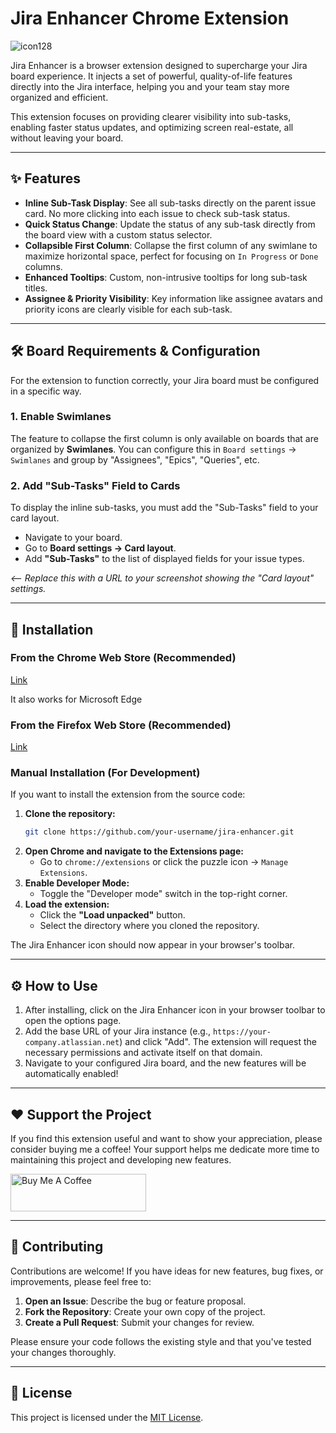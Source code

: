 # Jira Enhancer Chrome Extension

![icon128](https://github.com/user-attachments/assets/c3de73f1-7d63-45db-ae62-e1e808470303)


Jira Enhancer is a browser extension designed to supercharge your Jira board experience. It injects a set of powerful, quality-of-life features directly into the Jira interface, helping you and your team stay more organized and efficient.

This extension focuses on providing clearer visibility into sub-tasks, enabling faster status updates, and optimizing screen real-estate, all without leaving your board.

---

## ✨ Features

-   **Inline Sub-Task Display**: See all sub-tasks directly on the parent issue card. No more clicking into each issue to check sub-task status.
-   **Quick Status Change**: Update the status of any sub-task directly from the board view with a custom status selector.
-   **Collapsible First Column**: Collapse the first column of any swimlane to maximize horizontal space, perfect for focusing on `In Progress` or `Done` columns.
-   **Enhanced Tooltips**: Custom, non-intrusive tooltips for long sub-task titles.
-   **Assignee & Priority Visibility**: Key information like assignee avatars and priority icons are clearly visible for each sub-task.

---

## 🛠️ Board Requirements & Configuration

For the extension to function correctly, your Jira board must be configured in a specific way.

### 1. Enable Swimlanes
The feature to collapse the first column is only available on boards that are organized by **Swimlanes**. You can configure this in `Board settings` → `Swimlanes` and group by "Assignees", "Epics", "Queries", etc.

### 2. Add "Sub-Tasks" Field to Cards
To display the inline sub-tasks, you must add the "Sub-Tasks" field to your card layout.
-   Navigate to your board.
-   Go to **Board settings → Card layout**.
-   Add **"Sub-Tasks"** to the list of displayed fields for your issue types.

 
*<-- Replace this with a URL to your screenshot showing the "Card layout" settings.*

---

## 🚀 Installation

### From the Chrome Web Store (Recommended)

[Link](https://chromewebstore.google.com/detail/jira-board-enhancer/nkeimjniabecobgofpmbdhphbelgbobe)

It also works for Microsoft Edge

### From the Firefox Web Store (Recommended)
[Link](https://addons.mozilla.org/en-US/firefox/addon/jira-board-enhancer/)

### Manual Installation (For Development)

If you want to install the extension from the source code:

1.  **Clone the repository:**
    ```bash
    git clone https://github.com/your-username/jira-enhancer.git
    ```
2.  **Open Chrome and navigate to the Extensions page:**
    -   Go to `chrome://extensions` or click the puzzle icon → `Manage Extensions`.
3.  **Enable Developer Mode:**
    -   Toggle the "Developer mode" switch in the top-right corner.
4.  **Load the extension:**
    -   Click the **"Load unpacked"** button.
    -   Select the directory where you cloned the repository.

The Jira Enhancer icon should now appear in your browser's toolbar.

---

## ⚙️ How to Use

1.  After installing, click on the Jira Enhancer icon in your browser toolbar to open the options page.
2.  Add the base URL of your Jira instance (e.g., `https://your-company.atlassian.net`) and click "Add". The extension will request the necessary permissions and activate itself on that domain.
3.  Navigate to your configured Jira board, and the new features will be automatically enabled!

---

## ❤️ Support the Project

If you find this extension useful and want to show your appreciation, please consider buying me a coffee! Your support helps me dedicate more time to maintaining this project and developing new features.

<a href="https://www.buymeacoffee.com/rsallar" target="_blank">
  <img src="https://cdn.buymeacoffee.com/buttons/v2/default-yellow.png" alt="Buy Me A Coffee" style="height: 60px !important;width: 217px !important;">
</a>

---

## 🤝 Contributing

Contributions are welcome! If you have ideas for new features, bug fixes, or improvements, please feel free to:

1.  **Open an Issue**: Describe the bug or feature proposal.
2.  **Fork the Repository**: Create your own copy of the project.
3.  **Create a Pull Request**: Submit your changes for review.

Please ensure your code follows the existing style and that you've tested your changes thoroughly.

---

## 📜 License

This project is licensed under the [MIT License](LICENSE).
